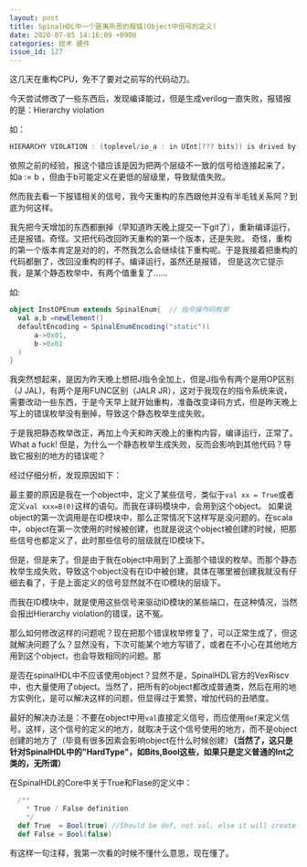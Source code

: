 ```yaml
---
layout: post
title: SpinalHDL中一个匪夷所思的报错(Object中信号的定义)
date: 2020-07-05 14:16:09 +0900
categories: 技术 硬件
issue_id: 127
---
```


这几天在重构CPU，免不了要对之前写的代码动刀。

今天尝试修改了一些东西后，发现编译能过，但是生成verilog一直失败，报错报的是：Hierarchy violation

如：
```scala
HIERARCHY VIOLATION : (toplevel/io_a : in UInt[??? bits]) is drived by XXX , but isn't accessible in the XXX component.
```

依照之前的经验，报这个错应该是因为把两个层级不一致的信号给连接起来了， 如a := b ，但由于b可能定义在更低的层级里，导致赋值失败。

然而我去看一下报错相关的信号，我今天重构的东西跟他并没有半毛钱关系阿？到底为何这样。

我先把今天增加的东西都删掉（早知道昨天晚上提交一下git了），重新编译运行，还是报错。奇怪。又把代码改回昨天重构的第一个版本，还是失败。
奇怪，重构的第一个版本肯定是对的的，不然我怎么会继续往下重构呢。于是我接着把重构的代码都删了，改回没重构的样子。编译运行，虽然还是报错，
但是这次它提示我，是某个静态枚举中，有两个值重复了……

如:
```scala
object InstOPEnum extends SpinalEnum{  // 指令操作码枚举
  val a,b =newElement()
  defaultEncoding = SpinalEnumEncoding("static")(
      a->0x01,
      b->0x01
  )
}
```

我突然想起来，是因为昨天晚上想把J指令全加上，但是J指令有两个是用OP区别（J JAL)，有两个是用FUNC区别（JALR JR），这对于我现在的指令系统来说，
需要改动一些东西，于是今天早上就开始重构，准备改变译码方式，但是昨天晚上写上的错误枚举没有删掉，导致这个静态枚举生成失败。

于是我把静态枚举改正，再加上今天和昨天晚上的重构内容，编译运行，正常了。What a fuck! 但是，为什么一个静态枚举生成失败，反而会影响到其他代码？导致它报别的地方的错误呢？

经过仔细分析，发现原因如下：

最主要的原因是我在一个object中，定义了某些信号，类似于`val xx = True`或者定义`val xxx=B(0)`这样的语句。而我在译码模块中，会用到这个object。
如果说object的第一次调用是在ID模块中，那么正常情况下这样写是没问题的。在scala中，object在第一次使用的时候被创建，也就是说这个object被创建的时候，把那些信号也都定义了，此时那些信号的层级就在ID模块下。

但是，但是来了。但是由于我在object中用到了上面那个错误的枚举。而那个静态枚举生成失败，导致这个object没有在ID中被创建，具体在哪里被创建我就没有仔细去看了，于是上面定义的信号显然就不在ID模块的层级下。

而我在ID模块中，就是使用这些信号来驱动ID模块的某些端口，在这种情况，当然会报出Hierarchy violation的错误，这不冤。

那么如何修改这样的问题呢？现在把那个错误枚举修复了，可以正常生成了，但这就解决问题了么？显然没有，下次可能某个地方写错了，或者在不小心在其他地方用到这个object，也会导致相同的问题。那

是否在spinalHDL中不应该使用object？显然不是，SpinalHDL官方的VexRiscv中，也大量使用了object。当然了，把所有的object都改成普通类，然后在用的地方实例化，是可以解决这样的问题，但显得过于累赘，增加代码的丑陋度。

最好的解决办法是：不要在object中用`val`直接定义信号，而应使用`def`来定义信号。这样，这个信号的定义的地方，就取决于这个信号使用的地方，而不是object创建的地方了（毕竟有很多因素会影响object在什么时候创建）**（当然了，这只是针对SpinalHDL中的"HardType"，如Bits,Bool这些，如果只是定义普通的Int之类的，无所谓）**

在SpinalHDL的Core中关于True和Flase的定义中：
```scala
  /**
    * True / False definition
    */
  def True  = Bool(true) //Should be def, not val, else it will create cross hierarchy usage of the same instance
  def False = Bool(false)
```

有这样一句注释，我第一次看的时候不懂什么意思，现在懂了。

